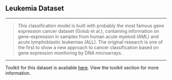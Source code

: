 ## Leukemia Dataset

---

> This classification model is built with probably the most famous gene expression cancer dataset (Golub et al.), containing information on gene-expression in samples from human acute myeloid (AML) and acute lymphoblastic leukemias (ALL). The original research is one of the first to show a new approach to cancer classification based on gene expression monitoring by DNA microarrays.

---

Toolkit for this dataset is available <a href="https://github.com/kalyaniuniversity/mgx-datasets/tree/master/toolkit/leukemia" target="_blank">here</a>. View the toolkit section for more information.